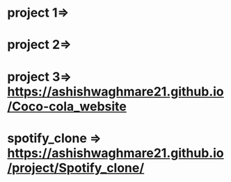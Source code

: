 # project 1=>
# project 2=>
# project 3=>  https://ashishwaghmare21.github.io/Coco-cola_website
# spotify_clone => https://ashishwaghmare21.github.io/project/Spotify_clone/
